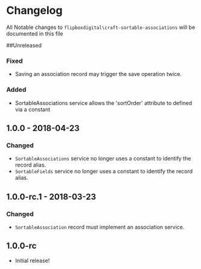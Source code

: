# Changelog
All Notable changes to `flipboxdigital\craft-sortable-associations` will be documented in this file

##Unreleased
### Fixed
- Saving an association record may trigger the save operation twice.

### Added
- SortableAssociations service allows the 'sortOrder' attribute to defined via a constant

## 1.0.0 - 2018-04-23
### Changed
- `SortableAssociations` service no longer uses a constant to identify the record alias.
- `SortableFields` service no longer uses a constant to identify the record alias.

## 1.0.0-rc.1 - 2018-03-23
### Changed
- `SortableAssociation` record must implement an association service.

## 1.0.0-rc
- Initial release!
